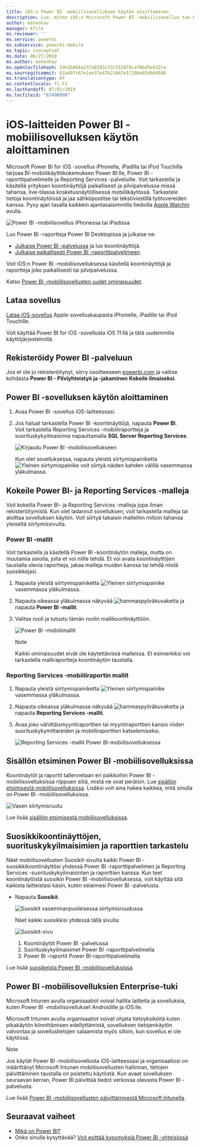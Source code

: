 ```yaml
---
title: iOS:n Power BI -mobiilisovelluksen käytön aloittaminen
description: Lue, miten iOS:n Microsoft Power BI -mobiilisovellus tuo Power BI:n taskuusi, jotta pääset työtietoihisi mobiilisti paikallisesti ja pilvipalvelussa.
author: mshenhav
manager: kfile
ms.reviewer: ''
ms.service: powerbi
ms.subservice: powerbi-mobile
ms.topic: conceptual
ms.date: 06/27/2018
ms.author: mshenhav
ms.openlocfilehash: 2de1b866a237a0193c33c552078ca70bd5e632ce
ms.sourcegitcommit: 63a697c67e1ee37e47b21047e17206e85db64586
ms.translationtype: HT
ms.contentlocale: fi-FI
ms.lasthandoff: 07/02/2019
ms.locfileid: "67498998"
---
```

# <a name="get-started-with-the-power-bi-mobile-app-on-ios-devices"></a>iOS-laitteiden Power BI -mobiilisovelluksen käytön aloittaminen
Microsoft Power BI for iOS -sovellus iPhonella, iPadilla tai iPod Touchilla tarjoaa BI-mobiilikäyttökokemuksen Power BI:lle, Power BI -raporttipalvelimelle ja Reporting Services -palveluille. Voit tarkastella ja käsitellä yrityksen koontinäyttöjä paikallisesti ja pilvipalvelussa missä tahansa, live-tilassa kosketusnäytöllisessä mobiilikäytössä. Tarkastele tietoja koontinäytöissä ja jaa sähköpostitse tai tekstiviestillä työtovereiden kanssa. Pysy ajan tasalla kaikkein ajantasaisimmilla tiedoilla [Apple Watchin](mobile-apple-watch.md) avulla.  

![Power BI -mobiilisovellus iPhonessa tai iPadissa](./media/mobile-iphone-app-get-started/pbi_ipad_iphonedevices.png)

Luo Power BI -raportteja Power BI Desktopissa ja julkaise ne:

* [Julkaise Power BI -palvelussa](../../service-get-started.md) ja luo koontinäyttöjä.
* [Julkaise paikallisesti Power BI -raporttipalvelimeen](../../report-server/quickstart-create-powerbi-report.md).

Voit iOS:n Power BI -mobiilisovelluksessa käsitellä koontinäyttöjä ja raportteja joko paikallisesti tai pilvipalvelussa.

Katso [Power BI -mobiilisovellusten uudet ominaisuudet](mobile-whats-new-in-the-mobile-apps.md).

## <a name="download-the-app"></a>Lataa sovellus
[Lataa iOS-sovellus](http://go.microsoft.com/fwlink/?LinkId=522062 "Lataa iOS-sovellus") Apple-sovelluskaupasta iPhonelle, iPadille tai iPod Touchille.

Voit käyttää Power BI for iOS -sovellusta iOS 11:llä ja tätä uudemmilla käyttöjärjestelmillä. 

## <a name="sign-up-for-the-power-bi-service"></a>Rekisteröidy Power BI -palveluun
Jos et ole jo rekisteröitynyt, siirry osoitteeseen [powerbi.com](https://powerbi.microsoft.com/get-started/) ja valitse kohdasta **Power BI - Pilviyhteistyö ja -jakaminen** **Kokeile ilmaiseksi**.


## <a name="get-started-with-the-power-bi-app"></a>Power BI -sovelluksen käytön aloittaminen
1. Avaa Power BI -sovellus iOS-laitteessasi.
2. Jos haluat tarkastella Power BI -koontinäyttöjä, napauta **Power BI**.  
   Voit tarkastella Reporting Services -mobiiliraportteja ja suorituskykyilmaisimia napauttamalla **SQL Server Reporting Services**.
   
   ![Kirjaudu Power BI -mobiilisovellukseen](./media/mobile-iphone-app-get-started/power-bi-connect-to-login.png)
   
   Kun olet sovelluksessa, napauta yleistä siirtymispainiketta ![Yleinen siirtymispainike](./././media/mobile-iphone-app-get-started/power-bi-iphone-global-nav-button.png) voit siirtyä näiden kahden välillä vasemmassa yläkulmassa. 

## <a name="try-the-power-bi-and-reporting-services-samples"></a>Kokeile Power BI- ja Reporting Services -malleja
Voit kokeilla Power BI- ja Reporting Services -malleja jopa ilman rekisteröitymistä. Kun olet ladannut sovelluksen, voit tarkastella malleja tai aloittaa sovelluksen käytön. Voit siirtyä takaisin malleihin milloin tahansa yleiseltä siirtymissivulta.

### <a name="power-bi-samples"></a>Power BI -mallit
Voit tarkastella ja käsitellä Power BI -koontinäytön malleja, mutta on muutamia asioita, joita et voi niille tehdä. Et voi avata koontinäyttöjen taustalla olevia raportteja, jakaa malleja muiden kanssa tai tehdä niistä suosikkejasi.

1. Napauta yleistä siirtymispainiketta ![Yleinen siirtymispainike](./././media/mobile-iphone-app-get-started/power-bi-iphone-global-nav-button.png) vasemmassa yläkulmassa.
2. Napauta oikeassa yläkulmassa näkyvää ![hammaspyöräkuvaketta](././media/mobile-iphone-app-get-started/power-bi-ios-gear-icon.png) ja napauta **Power BI -mallit**.
3. Valitse rooli ja tutustu tämän roolin mallikoontinäyttöön.  
   
   ![Power BI -mobiilimallit](./media/mobile-iphone-app-get-started/power-bi-iphone-powerbi-samples.png)
   
   > [!NOTE]
   > Kaikki ominaisuudet eivät ole käytettävissä malleissa. Et esimerkiksi voi tarkastella malliraportteja koontinäytön taustalla. 
   > 
   > 

### <a name="reporting-services-mobile-report-samples"></a>Reporting Services -mobiiliraportin mallit
1. Napauta yleistä siirtymispainiketta ![Yleinen siirtymispainike](./././media/mobile-iphone-app-get-started/power-bi-iphone-global-nav-button.png) vasemmassa yläkulmassa.
2. Napauta oikeassa yläkulmassa näkyvää ![hammaspyöräkuvaketta](././media/mobile-iphone-app-get-started/power-bi-ios-gear-icon.png) ja napauta **Reporting Services -mallit**.
3. Avaa joko vähittäismyyntiraporttien tai myyntiraporttien kansio niiden suorituskykymittareiden ja mobiiliraporttien katselemiseksi.
   
   ![Reporting Services -mallit Power BI-mobiilisovelluksessa](./media/mobile-iphone-app-get-started/power-bi-reporting-services-samples.png)

## <a name="find-your-content-in-the-power-bi-mobile-apps"></a>Sisällön etsiminen Power BI -mobiilisovelluksissa
Koontinäytöt ja raportit tallennetaan eri paikkoihin Power BI -mobiilisovelluksissa riippuen siitä, mistä ne ovat peräisin. Lue [sisällön etsimisestä mobiilisovelluksissa](mobile-apps-quickstart-view-dashboard-report.md). Lisäksi voit aina hakea kaikkea, mitä sinulla on Power BI -mobiilisovelluksissa. 

![Vasen siirtymisruutu](./media/mobile-iphone-app-get-started/power-bi-iphone-left-nav.png)

Lue lisää [sisällön etsimisestä mobiilisovelluksissa](mobile-apps-quickstart-view-dashboard-report.md).

## <a name="view-your-favorite-dashboards-kpis-and-reports"></a>Suosikkikoontinäyttöjen, suorituskykyilmaisimien ja raporttien tarkastelu
Näet mobiilisovellusten Suosikit-sivulta kaikki Power BI -suosikkikoontinäyttösi yhdessä Power BI -raporttipalvelimen ja Reporting Services -suorituskykyilmaisinten ja raporttien kanssa. Kun teet koontinäytöstä *suosikin* Power BI -mobiilisovelluksessa, voit käyttää sitä kaikista laitteistasi käsin, kuten selaimesi Power BI -palvelusta. 

* Napauta **Suosikit**.
  
   ![Suosikit vasemmanpuoleisessa siirtymisruudussa](./media/mobile-iphone-app-get-started/power-bi-iphone-favorites-nav.png)
  
   Näet kaikki suosikkisi yhdessä tällä sivulla:
  
   ![Suosikit-sivu](./media/mobile-iphone-app-get-started/power-bi-iphone-faves-report-server-number-callouts.png)
  
  1. Koontinäytöt Power BI -palvelussa
  2. Suorituskykyilmaisimet Power BI -raporttipalvelimella
  3. Power BI -raportit Power BI-raporttipalvelimella

Lue lisää [suosikeista Power BI -mobiilisovelluksissa](mobile-apps-favorites.md).

## <a name="enterprise-support-for-the-power-bi-mobile-apps"></a>Power BI -mobiilisovelluksien Enterprise-tuki
Microsoft Intunen avulla organisaatiot voivat hallita laitteita ja sovelluksia, kuten Power BI -mobiilisovellukset Androidille ja iOS:lle.

Microsoft Intunen avulla organisaatiot voivat ohjata tietoyksiköitä kuten pikakäytön kiinnittämisen edellyttämistä, sovelluksen tietojenkäytön valvontaa ja sovellustietojen salaamista myös silloin, kun sovellus ei ole käytössä.

> [!NOTE]
> Jos käytät Power BI -mobiilisovellusta iOS-laitteessasi ja organisaatiosi on määrittänyt Microsoft Intunen mobiilisovellusten hallinnan, tietojen päivittäminen taustalla on poistettu käytöstä. Kun avaat sovelluksen seuraavan kerran, Power BI päivittää tiedot verkossa olevasta Power BI -palvelusta.
> 

Lue lisää [Power BI -mobiilisovellusten päivittämisestä Microsoft Intunella](../../service-admin-mobile-intune.md). 

## <a name="next-steps"></a>Seuraavat vaiheet

* [Mikä on Power BI?](../../power-bi-overview.md)
* Onko sinulla kysyttävää? [Voit esittää kysymyksiä Power BI -yhteisössä](http://community.powerbi.com/)


